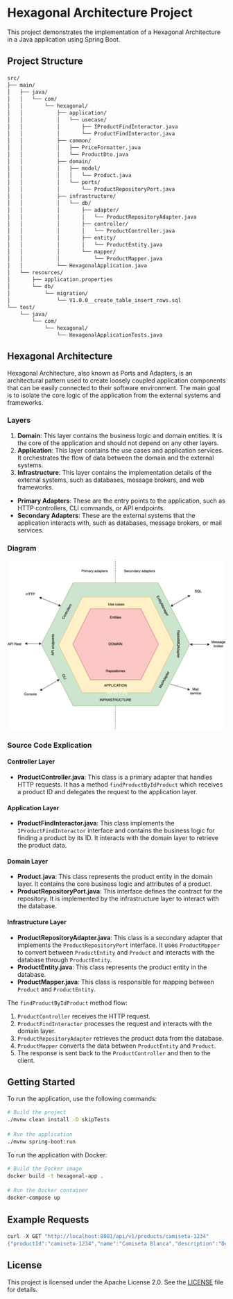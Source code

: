# Hexagonal Architecture Project

This project demonstrates the implementation of a Hexagonal Architecture in a Java application using Spring Boot.

## Project Structure
```plaintext
src/
├── main/
│   ├── java/
│   │   └── com/
│   │       └── hexagonal/
│   │           ├── application/
│   │           │   └── usecase/
│   │           │       ├── IProductFindInteractor.java
│   │           │       └── ProductFindInteractor.java
│   │           ├── common/
│   │           │   ├── PriceFormatter.java
│   │           │   └── ProductDto.java
│   │           ├── domain/
│   │           │   ├── model/
│   │           │   │   └── Product.java
│   │           │   └── ports/
│   │           │       └── ProductRepositoryPort.java
│   │           ├── infrastructure/
│   │           │   └── db/
│   │           │       ├── adapter/
│   │           │       │   └── ProductRepositoryAdapter.java
│   │           │       ├── controller/
│   │           │       │   └── ProductController.java
│   │           │       ├── entity/
│   │           │       │   └── ProductEntity.java
│   │           │       └── mapper/
│   │           │           └── ProductMapper.java
│   │           └── HexagonalApplication.java
│   └── resources/
│       ├── application.properties
│       └── db/
│           └── migration/
│               └── V1.0.0__create_table_insert_rows.sql
└── test/
    └── java/
        └── com/
            └── hexagonal/
                └── HexagonalApplicationTests.java
```

## Hexagonal Architecture

Hexagonal Architecture, also known as Ports and Adapters, is an architectural pattern used to create loosely coupled application components that can be easily connected to their software environment. The main goal is to isolate the core logic of the application from the external systems and frameworks.

### Layers

1. **Domain**: This layer contains the business logic and domain entities. It is the core of the application and should not depend on any other layers.
2. **Application**: This layer contains the use cases and application services. It orchestrates the flow of data between the domain and the external systems.
3. **Infrastructure**: This layer contains the implementation details of the external systems, such as databases, message brokers, and web frameworks.

- **Primary Adapters**: These are the entry points to the application, such as HTTP controllers, CLI commands, or API endpoints.
- **Secondary Adapters**: These are the external systems that the application interacts with, such as databases, message brokers, or mail services.

### Diagram

![Hexagonal Architecture](./images/diagrama.png)


### Source Code Explication

#### Controller Layer

- **ProductController.java**: This class is a primary adapter that handles HTTP requests. It has a method `findProductByIdProduct` which receives a product ID and delegates the request to the application layer.

#### Application Layer

- **ProductFindInteractor.java**: This class implements the `IProductFindInteractor` interface and contains the business logic for finding a product by its ID. It interacts with the domain layer to retrieve the product data.

#### Domain Layer

- **Product.java**: This class represents the product entity in the domain layer. It contains the core business logic and attributes of a product.
- **ProductRepositoryPort.java**: This interface defines the contract for the repository. It is implemented by the infrastructure layer to interact with the database.

#### Infrastructure Layer

- **ProductRepositoryAdapter.java**: This class is a secondary adapter that implements the `ProductRepositoryPort` interface. It uses `ProductMapper` to convert between `ProductEntity` and `Product` and interacts with the database through `ProductEntity`.
- **ProductEntity.java**: This class represents the product entity in the database.
- **ProductMapper.java**: This class is responsible for mapping between `Product` and `ProductEntity`.

The `findProductByIdProduct` method flow:
1. `ProductController` receives the HTTP request.
2. `ProductFindInteractor` processes the request and interacts with the domain layer.
3. `ProductRepositoryAdapter` retrieves the product data from the database.
4. `ProductMapper` converts the data between `ProductEntity` and `Product`.
5. The response is sent back to the `ProductController` and then to the client.


## Getting Started

To run the application, use the following commands:

```sh
# Build the project
./mvnw clean install -D skipTests

# Run the application
./mvnw spring-boot:run
```



To run the application with Docker:

```sh
# Build the Docker image
docker build -t hexagonal-app .

# Run the Docker container
docker-compose up
```

## Example Requests
```java
curl -X GET "http://localhost:8081/api/v1/products/camiseta-1234"
{"productId":"camiseta-1234","name":"Camiseta Blanca","description":"Description 1","price":"10.0 €"}(base)
```

## License

This project is licensed under the Apache License 2.0. See the [LICENSE](LICENSE) file for details.
